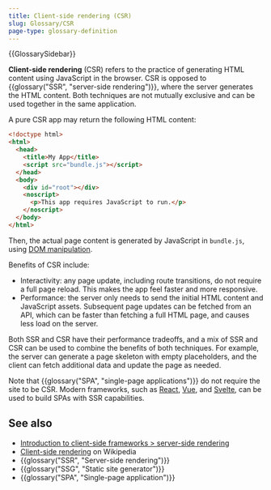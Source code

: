 ```yaml
---
title: Client-side rendering (CSR)
slug: Glossary/CSR
page-type: glossary-definition
---
```


{{GlossarySidebar}}

**Client-side rendering** (CSR) refers to the practice of generating HTML content using JavaScript in the browser. CSR is opposed to {{glossary("SSR", "server-side rendering")}}, where the server generates the HTML content. Both techniques are not mutually exclusive and can be used together in the same application.

A pure CSR app may return the following HTML content:

```html
<!doctype html>
<html>
  <head>
    <title>My App</title>
    <script src="bundle.js"></script>
  </head>
  <body>
    <div id="root"></div>
    <noscript>
      <p>This app requires JavaScript to run.</p>
    </noscript>
  </body>
</html>
```

Then, the actual page content is generated by JavaScript in `bundle.js`, using [DOM manipulation](/en-US/docs/Web/API/Document_Object_Model).

Benefits of CSR include:

- Interactivity: any page update, including route transitions, do not require a full page reload. This makes the app feel faster and more responsive.
- Performance: the server only needs to send the initial HTML content and JavaScript assets. Subsequent page updates can be fetched from an API, which can be faster than fetching a full HTML page, and causes less load on the server.

Both SSR and CSR have their performance tradeoffs, and a mix of SSR and CSR can be used to combine the benefits of both techniques. For example, the server can generate a page skeleton with empty placeholders, and the client can fetch additional data and update the page as needed.

Note that {{glossary("SPA", "single-page applications")}} do not require the site to be CSR. Modern frameworks, such as [React](/en-US/docs/Learn_web_development/Core/Frameworks_libraries/React_getting_started), [Vue](/en-US/docs/Learn_web_development/Core/Frameworks_libraries/Vue_getting_started), and [Svelte](/en-US/docs/Learn_web_development/Core/Frameworks_libraries/Svelte_getting_started), can be used to build SPAs with SSR capabilities.

## See also

- [Introduction to client-side frameworks > server-side rendering](/en-US/docs/Learn_web_development/Core/Frameworks_libraries/Introduction#server-side_rendering)
- [Client-side rendering](https://en.wikipedia.org/wiki/Client-side_rendering) on Wikipedia
- {{glossary("SSR", "Server-side rendering")}}
- {{glossary("SSG", "Static site generator")}}
- {{glossary("SPA", "Single-page application")}}

